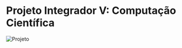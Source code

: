 # Projeto Integrador V: Computação Científica

![Projeto](https://gyazo.com/f45f43aa2ee6d99248bdd1f8ef4750fd)
